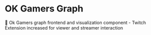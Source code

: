 # OK Gamers Graph

🌠 Ok Gamers graph frontend and visualization component - Twitch Extension increased for viewer and streamer interaction
